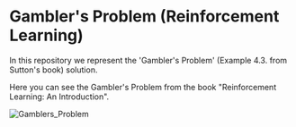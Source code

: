 # Gambler's Problem (Reinforcement Learning)
In this repository we represent the 'Gambler's Problem' (Example 4.3. from Sutton's book) solution. 

Here you can see the Gambler's Problem from the book "Reinforcement Learning: An Introduction".

![Gamblers_Problem](https://user-images.githubusercontent.com/107314081/218299586-1ce81a16-470b-4ba8-9ad7-9837b98b04ec.png)
